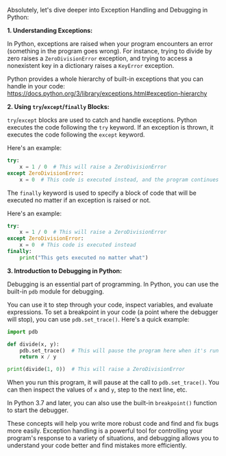 Absolutely, let's dive deeper into Exception Handling and Debugging in Python:

**1. Understanding Exceptions:**
   
   In Python, exceptions are raised when your program encounters an error (something in the program goes wrong). For instance, trying to divide by zero raises a `ZeroDivisionError` exception, and trying to access a nonexistent key in a dictionary raises a `KeyError` exception.

   Python provides a whole hierarchy of built-in exceptions that you can handle in your code: https://docs.python.org/3/library/exceptions.html#exception-hierarchy

**2. Using `try`/`except`/`finally` Blocks:**

   `try`/`except` blocks are used to catch and handle exceptions. Python executes the code following the `try` keyword. If an exception is thrown, it executes the code following the `except` keyword.

   Here's an example:

   ```python
   try:
       x = 1 / 0  # This will raise a ZeroDivisionError
   except ZeroDivisionError:
       x = 0  # This code is executed instead, and the program continues
   ```

   The `finally` keyword is used to specify a block of code that will be executed no matter if an exception is raised or not.

   Here's an example:

   ```python
   try:
       x = 1 / 0  # This will raise a ZeroDivisionError
   except ZeroDivisionError:
       x = 0  # This code is executed instead
   finally:
       print("This gets executed no matter what")
   ```

**3. Introduction to Debugging in Python:**

   Debugging is an essential part of programming. In Python, you can use the built-in `pdb` module for debugging. 

   You can use it to step through your code, inspect variables, and evaluate expressions. To set a breakpoint in your code (a point where the debugger will stop), you can use `pdb.set_trace()`. Here's a quick example:

   ```python
   import pdb

   def divide(x, y):
       pdb.set_trace()  # This will pause the program here when it's run
       return x / y

   print(divide(1, 0))  # This will raise a ZeroDivisionError
   ```

   When you run this program, it will pause at the call to `pdb.set_trace()`. You can then inspect the values of `x` and `y`, step to the next line, etc.

   In Python 3.7 and later, you can also use the built-in `breakpoint()` function to start the debugger.

These concepts will help you write more robust code and find and fix bugs more easily. Exception handling is a powerful tool for controlling your program's response to a variety of situations, and debugging allows you to understand your code better and find mistakes more efficiently.